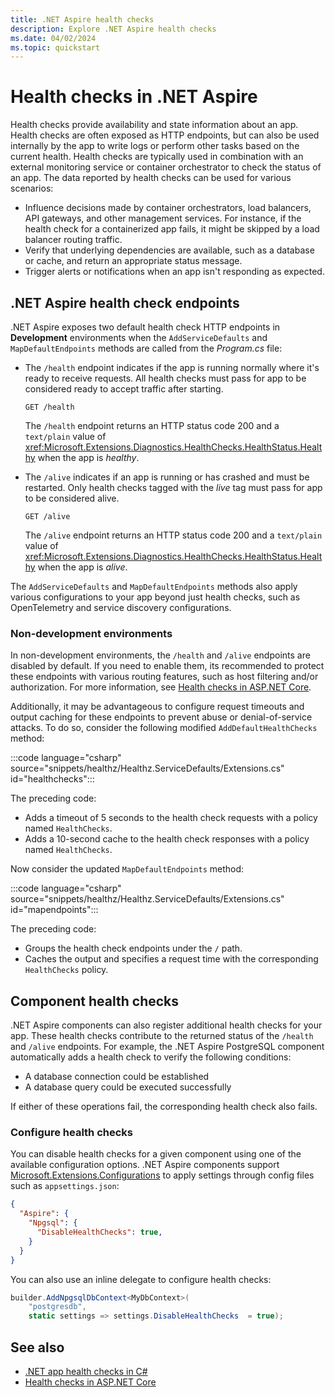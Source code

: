 ```yaml
---
title: .NET Aspire health checks
description: Explore .NET Aspire health checks
ms.date: 04/02/2024
ms.topic: quickstart
---
```


# Health checks in .NET Aspire

Health checks provide availability and state information about an app. Health checks are often exposed as HTTP endpoints, but can also be used internally by the app to write logs or perform other tasks based on the current health. Health checks are typically used in combination with an external monitoring service or container orchestrator to check the status of an app. The data reported by health checks can be used for various scenarios:

- Influence decisions made by container orchestrators, load balancers, API gateways, and other management services. For instance, if the health check for a containerized app fails, it might be skipped by a load balancer routing traffic.
- Verify that underlying dependencies are available, such as a database or cache, and return an appropriate status message.
- Trigger alerts or notifications when an app isn't responding as expected.

## .NET Aspire health check endpoints

.NET Aspire exposes two default health check HTTP endpoints in **Development** environments when the `AddServiceDefaults` and `MapDefaultEndpoints` methods are called from the _Program.cs_ file:

- The `/health` endpoint indicates if the app is running normally where it's ready to receive requests. All health checks must pass for app to be considered ready to accept traffic after starting.

    ```http
    GET /health
    ```

    The `/health` endpoint returns an HTTP status code 200 and a `text/plain` value of <xref:Microsoft.Extensions.Diagnostics.HealthChecks.HealthStatus.Healthy> when the app is _healthy_.

- The `/alive` indicates if an app is running or has crashed and must be restarted. Only health checks tagged with the _live_ tag must pass for app to be considered alive.

    ```http
    GET /alive
    ```

    The `/alive` endpoint returns an HTTP status code 200 and a `text/plain` value of <xref:Microsoft.Extensions.Diagnostics.HealthChecks.HealthStatus.Healthy> when the app is _alive_.

The `AddServiceDefaults` and `MapDefaultEndpoints` methods also apply various configurations to your app beyond just health checks, such as OpenTelemetry and service discovery configurations.

### Non-development environments

In non-development environments, the `/health` and `/alive` endpoints are disabled by default. If you need to enable them, its recommended to protect these endpoints with various routing features, such as host filtering and/or authorization. For more information, see [Health checks in ASP.NET Core](/aspnet/core/host-and-deploy/health-checks#use-health-checks-routing).

Additionally, it may be advantageous to configure request timeouts and output caching for these endpoints to prevent abuse or denial-of-service attacks. To do so, consider the following modified `AddDefaultHealthChecks` method:

:::code language="csharp" source="snippets/healthz/Healthz.ServiceDefaults/Extensions.cs" id="healthchecks":::

The preceding code:

- Adds a timeout of 5 seconds to the health check requests with a policy named `HealthChecks`.
- Adds a 10-second cache to the health check responses with a policy named `HealthChecks`.

Now consider the updated `MapDefaultEndpoints` method:

:::code language="csharp" source="snippets/healthz/Healthz.ServiceDefaults/Extensions.cs" id="mapendpoints":::

The preceding code:

- Groups the health check endpoints under the `/` path.
- Caches the output and specifies a request time with the corresponding `HealthChecks` policy.

## Component health checks

.NET Aspire components can also register additional health checks for your app. These health checks contribute to the returned status of the `/health` and `/alive` endpoints. For example, the .NET Aspire PostgreSQL component automatically adds a health check to verify the following conditions:

- A database connection could be established
- A database query could be executed successfully

If either of these operations fail, the corresponding health check also fails.

### Configure health checks

You can disable health checks for a given component using one of the available configuration options. .NET Aspire components support [Microsoft.Extensions.Configurations](/dotnet/api/microsoft.extensions.configuration) to apply settings through config files such as `appsettings.json`:

```json
{
  "Aspire": {
    "Npgsql": {
      "DisableHealthChecks": true,
    }
  }
}
```

You can also use an inline delegate to configure health checks:

```csharp
builder.AddNpgsqlDbContext<MyDbContext>(
    "postgresdb",
    static settings => settings.DisableHealthChecks  = true);
```

## See also

- [.NET app health checks in C#](/dotnet/core/diagnostics/diagnostic-health-checks)
- [Health checks in ASP.NET Core](/aspnet/core/host-and-deploy/health-checks)
